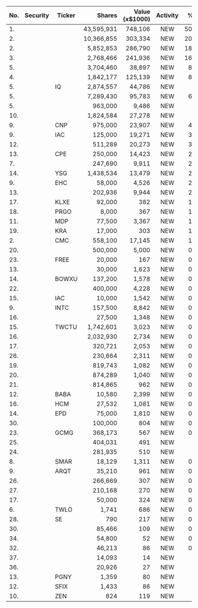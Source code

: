 No. | Security | Ticker | Shares | Value (x$1000) | Activity | % Port
|--- | --- | --- | ---:| ---:|:---:| ---:|
 1.|||43,595,931|748,106|NEW|50.58%
2.|||10,366,855|303,334|NEW|20.51%
2.|||5,852,853|286,790|NEW|18.84%
3.|||2,768,466|241,936|NEW|16.35%
5.|||3,704,460|38,897|NEW|8.92%
4.|||1,842,177|125,139|NEW|8.46%
5.||IQ</a>|2,874,557|44,786|NEW|7.4%
5.|||7,289,430|95,783|NEW|6.29%
5.|||963,000|9,486|NEW|4.5%
10.|||1,824,584|27,278|NEW|4.5%
9.||CNP</a>|975,000|23,907|NEW|4.13%
9.||IAC</a>|125,000|19,271|NEW|3.94%
12.|||511,289|20,273|NEW|3.35%
13.||CPE</a>|250,000|14,423|NEW|2.49%
7.|||247,690|9,911|NEW|2.27%
14.||YSG</a>|1,438,534|13,479|NEW|2.22%
9.||EHC</a>|58,000|4,526|NEW|2.14%
13.|||202,936|9,944|NEW|2.03%
17.||KLXE</a>|92,000|382|NEW|1.81%
18.||PRGO</a>|8,000|367|NEW|1.74%
11.||MDP</a>|77,500|3,367|NEW|1.59%
19.||KRA</a>|17,000|303|NEW|1.44%
2.||CMC</a>|558,100|17,145|NEW|1.35%
20.|||500,000|5,000|NEW|0.86%
23.||FREE</a>|20,000|167|NEW|0.79%
13.|||30,000|1,623|NEW|0.76%
14.||BOWXU</a>|137,200|1,578|NEW|0.74%
22.|||400,000|4,228|NEW|0.73%
15.||IAC</a>|10,000|1,542|NEW|0.73%
9.||INTC</a>|157,500|8,842|NEW|0.69%
16.|||27,500|1,348|NEW|0.63%
15.||TWCTU</a>|1,742,601|3,023|NEW|0.61%
16.|||2,032,930|2,734|NEW|0.56%
17.|||320,721|2,053|NEW|0.42%
26.|||230,664|2,311|NEW|0.39%
19.|||819,743|1,082|NEW|0.22%
20.|||874,289|1,040|NEW|0.21%
21.|||814,865|962|NEW|0.19%
12.||BABA</a>|10,580|2,399|NEW|0.18%
16.||HCM</a>|27,532|1,081|NEW|0.17%
14.||EPD</a>|75,000|1,810|NEW|0.14%
30.|||100,000|804|NEW|0.13%
23.||GCMG</a>|368,173|567|NEW|0.11%
25.|||404,031|491|NEW|0.1%
24.|||281,935|510|NEW|0.1%
8.||SMAR</a>|18,129|1,311|NEW|0.08%
9.||ARQT</a>|35,210|961|NEW|0.06%
26.|||266,669|307|NEW|0.06%
27.|||210,168|270|NEW|0.05%
17.|||50,000|324|NEW|0.05%
6.||TWLO</a>|1,741|686|NEW|0.04%
28.||SE</a>|790|217|NEW|0.04%
30.|||85,466|109|NEW|0.02%
34.|||54,800|52|NEW|0.01%
32.|||46,213|86|NEW|0.01%
37.|||14,093|14|NEW|0%
36.|||20,926|27|NEW|0%
13.||PGNY</a>|1,359|80|NEW|0%
12.||SFIX</a>|1,433|86|NEW|0%
10.||ZEN</a>|824|119|NEW|0%
